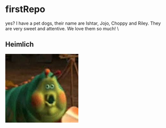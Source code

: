 # firstRepo
yes?
I have a pet dogs, their name are Ishtar, Jojo, Choppy and Riley. They are very sweet and attentive. We love them so much!
\\
## Heimlich
![alt text](heimlich.jpg)